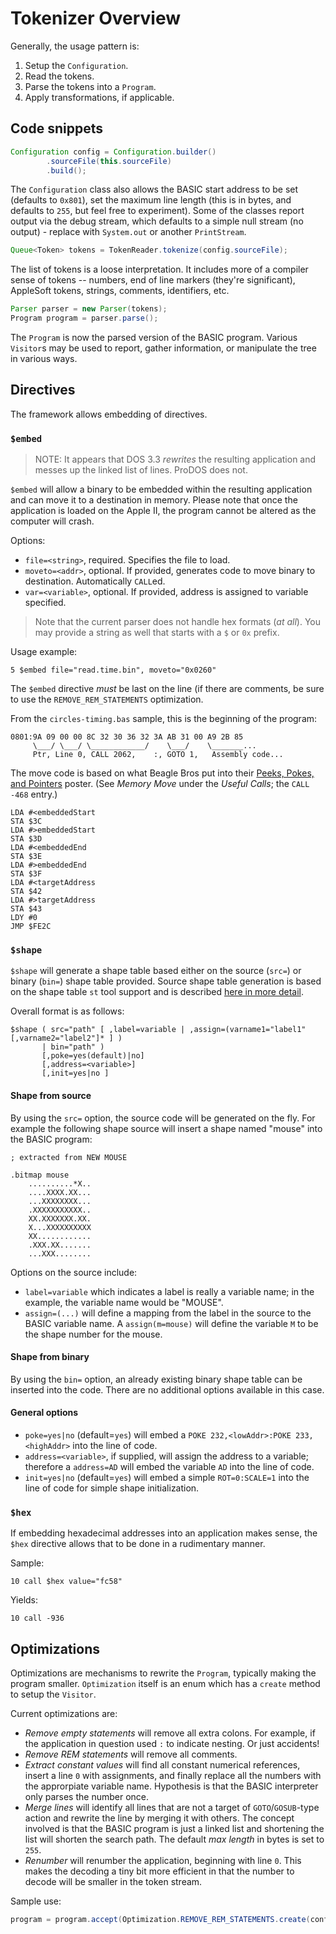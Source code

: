 # Tokenizer Overview

Generally, the usage pattern is:
1. Setup the `Configuration`.
2. Read the tokens.
3. Parse the tokens into a `Program`.
4. Apply transformations, if applicable.

## Code snippets

```java
Configuration config = Configuration.builder()
        .sourceFile(this.sourceFile)
        .build();
```

The `Configuration` class also allows the BASIC start address to be set (defaults to `0x801`), set the maximum line length (this is in bytes, and defaults to `255`, but feel free to experiment).  Some of the classes report output via the debug stream, which defaults to a simple null stream (no output) - replace with `System.out` or another `PrintStream`.

```java
Queue<Token> tokens = TokenReader.tokenize(config.sourceFile);
```

The list of tokens is a loose interpretation. It includes more of a compiler sense of tokens -- numbers, end of line markers (they're significant), AppleSoft tokens, strings, comments, identifiers, etc.

```java
Parser parser = new Parser(tokens);
Program program = parser.parse();
```

The `Program` is now the parsed version of the BASIC program.  Various `Visitor`s may be used to report, gather information, or manipulate the tree in various ways.

## Directives

The framework allows embedding of directives.

### `$embed`

> NOTE: It appears that DOS 3.3 _rewrites_ the resulting application and messes up the linked list of lines. ProDOS does not.

`$embed` will allow a binary to be embedded within the resulting application and can move it to a destination in memory. Please note that once the application is loaded on the Apple II, the program cannot be altered as the computer will crash.  

Options:
* `file=<string>`, required. Specifies the file to load.
* `moveto=<addr>`, optional. If provided, generates code to move binary to destination. Automatically `CALL`ed.
* `var=<variable>`, optional. If provided, address is assigned to variable specified.

> Note that the current parser does not handle hex formats (_at all_). You may provide a string as well that starts with a `$` or `0x` prefix.

Usage example:

```
5 $embed file="read.time.bin", moveto="0x0260"
```

The `$embed` directive _must_ be last on the line (if there are comments, be sure to use the `REMOVE_REM_STATEMENTS` optimization.

From the `circles-timing.bas` sample, this is the beginning of the program:

```
0801:9A 09 00 00 8C 32 30 36 32 3A AB 31 00 A9 2B 85
     \___/ \___/ \____________/    \___/    \_______...
     Ptr, Line 0, CALL 2062,    :, GOTO 1,   Assembly code...     
``` 

The move code is based on what Beagle Bros put into their [Peeks, Pokes, and Pointers](https://beagle.applearchives.com/Posters/Poster%202.pdf) poster.  (See _Memory Move_ under the *Useful Calls*; the `CALL -468` entry.)

```
LDA #<embeddedStart
STA $3C
LDA #>embeddedStart
STA $3D
LDA #<embeddedEnd
STA $3E
LDA #>embeddedEnd
STA $3F
LDA #<targetAddress
STA $42
LDA #>targetAddress
STA $43
LDY #0
JMP $FE2C
```

### `$shape`

`$shape` will generate a shape table based either on the source (`src=`) or binary (`bin=`) shape table provided. Source shape table generation is based on the shape table `st` tool support and is described [here in more detail](README-SHAPES.md).

Overall format is as follows:

```
$shape ( src="path" [ ,label=variable | ,assign=(varname1="label1" [,varname2="label2"]* ] ) 
       | bin="path" )
       [,poke=yes(default)|no]
       [,address=<variable>] 
       [,init=yes|no ]
```

#### Shape from source

By using the `src=` option, the source code will be generated on the fly.  For example the following shape source will insert a shape named "mouse" into the BASIC program:

```
; extracted from NEW MOUSE

.bitmap mouse
    ..........*X..  
    ....XXXX.XX...  
    ...XXXXXXXX...  
    .XXXXXXXXXXX..  
    XX.XXXXXXX.XX.  
    X...XXXXXXXXXX  
    XX............  
    .XXX.XX.......  
    ...XXX........  
```

Options on the source include:
* `label=variable` which indicates a label is really a variable name; in the example, the variable name would be "MOUSE".
* `assign=(...)` will define a mapping from the label in the source to the BASIC variable name.  A `assign(m=mouse)` will define the variable `M` to be the shape number for the mouse.

#### Shape from binary

By using the `bin=` option, an already existing binary shape table can be inserted into the code.  There are no additional options available in this case.

#### General options

* `poke=yes|no` (default=`yes`) will embed a `POKE 232,<lowAddr>:POKE 233,<highAddr>` into the line of code.
* `address=<variable>`, if supplied, will assign the address to a variable; therefore a `address=AD` will embed the variable `AD` into the line of code.
* `init=yes|no` (default=`yes`) will embed a simple `ROT=0:SCALE=1` into the line of code for simple shape initialization.

### `$hex`

If embedding hexadecimal addresses into an application makes sense, the `$hex` directive allows that to be done in a rudimentary manner.

Sample:

```
10 call $hex value="fc58"
```

Yields:

```
10 call -936
```

## Optimizations

Optimizations are mechanisms to rewrite the `Program`, typically making the program smaller. `Optimization` itself is an enum which has a `create` method to setup the `Visitor`.

Current optimizations are:
* _Remove empty statements_ will remove all extra colons.  For example, if the application in question used `:` to indicate nesting. Or just accidents!
* _Remove REM statements_ will remove all comments.
* _Extract constant values_ will find all constant numerical references, insert a line `0` with assignments, and finally replace all the numbers with the approrpiate variable name. Hypothesis is that the BASIC interpreter only parses the number once.
* _Merge lines_ will identify all lines that are not a target of `GOTO`/`GOSUB`-type action and rewrite the line by merging it with others.  The concept involved is that the BASIC program is just a linked list and shortening the list will shorten the search path.  The default *max length* in bytes is set to `255`. 
* _Renumber_ will renumber the application, beginning with line `0`. This makes the decoding a tiny bit more efficient in that the number to decode will be smaller in the token stream.

Sample use:

```java
program = program.accept(Optimization.REMOVE_REM_STATEMENTS.create(config));
```
